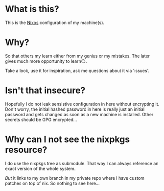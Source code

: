 # What is this?

This is the [Nixos](http://nixos.org) configuration of my machine(s).

# Why?

So that others my learn either from my genius or my mistakes. The later gives much more opportunity to learn😏.

Take a look, use it for inspiration, ask me questions about it via 'issues'.

# Isn't that insecure?

Hopefully I do not leak sensistive configuration in here without encrypting it. Don't worry, the initial hashed password in here is really just an initial password and gets changed as soon as a new machine is installed. Other secrets should be GPG encrypted…

# Why can I not see the nixpkgs resource?

I do use the nixpkgs tree as submodule. That way I can always reference an exact version of the whole system.

*But* it links to my own branch in my private repo where I have custom patches on top of nix. So nothing to see here…